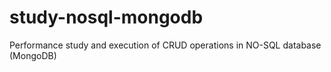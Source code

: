 # study-nosql-mongodb
Performance study and execution of CRUD operations in NO-SQL database (MongoDB)
